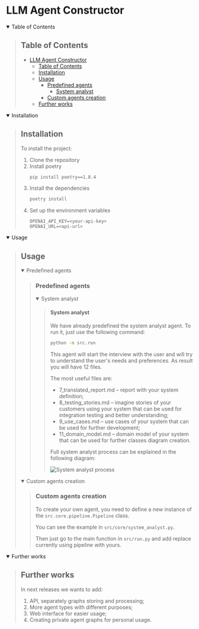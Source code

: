 # LLM Agent Constructor

<details open>
<summary>Table of Contents</summary>
<blockquote>

## Table of Contents

- [LLM Agent Constructor](#llm-agent-constructor)
  - [Table of Contents](#table-of-contents)
  - [Installation](#installation)
  - [Usage](#usage)
    - [Predefined agents](#predefined-agents)
      - [System analyst](#system-analyst)
    - [Custom agents creation](#custom-agents-creation)
  - [Further works](#further-works)

</blockquote>
</details>

<details open>
<summary>Installation</summary>
<blockquote>

## Installation

To install the project:

1. Clone the repository
2. Install poetry
    ```bash
    pip install poetry==1.8.4
    ```
3. Install the dependencies
    ```bash
    poetry install
    ```
4. Set up the environment variables
    ```
    OPENAI_API_KEY=<your-api-key>
    OPENAI_URL=<api-url>
    ``` 

</blockquote>
</details>


<details open>
<summary>Usage</summary>
<blockquote>

## Usage

<details open>
<summary>Predefined agents</summary>
<blockquote>

### Predefined agents


<details open>
<summary>System analyst</summary>
<blockquote>

#### System analyst
We have already predefined the system analyst agent. To run it, just use the following command:
```bash
python -m src.run
```

This agent will start the interview with the user and will try to understand the user's needs and preferences. As result you will have 12 files.

The most useful files are:
- 7_translated_report.md – report with your system definition;
- 8_testing_stories.md – imagine stories of your customers using your system that can be used for integration testing and better understanding;
- 9_use_cases.md – use cases of your system that can be used for further development;
- 11_domain_model.md – domain model of your system that can be used for further classes diagram creation.

Full system analyst process can be explained in the following diagram:

![System analyst process](./docs/SystemAnalystPipeline.png)


</blockquote>
</details>

</blockquote>
</details>

<details open>
<summary>Custom agents creation</summary>
<blockquote>

### Custom agents creation

To create your own agent, you need to define a new instance of the `src.core.pipeline.Pipeline` class.

You can see the example in `src/core/system_analyst.py`.

Then just go to the main function in `src/run.py` and add replace currently using pipeline with yours.


</blockquote>
</details>

</blockquote>
</details>


<details open>
<summary>Further works</summary>
<blockquote>

## Further works

In next releases we wants to add:
1. API, separately graphs storing and processing;
2. More agent types with different purposes;
3. Web interface for easier usage;
4. Creating private agent graphs for personal usage.

</blockquoute>
</details>



